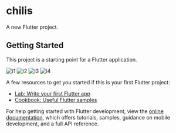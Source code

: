 # chilis

A new Flutter project.

## Getting Started

This project is a starting point for a Flutter application.

![i1](https://github.com/ghezal0n/Chili-s-Projet/assets/61435673/d9585ead-67e0-4107-82bc-1379a77c9384)
![i2](https://github.com/ghezal0n/Chili-s-Projet/assets/61435673/0bf0dc5d-fbba-44fc-b4c9-6a259d813449)
![i3](https://github.com/ghezal0n/Chili-s-Projet/assets/61435673/34be92a3-f50c-467a-a1a4-e591775789e0)
![i4](https://github.com/ghezal0n/Chili-s-Projet/assets/61435673/fee1f24c-7ac4-4b4b-8bf8-237b7454745d)

A few resources to get you started if this is your first Flutter project:

- [Lab: Write your first Flutter app](https://docs.flutter.dev/get-started/codelab)
- [Cookbook: Useful Flutter samples](https://docs.flutter.dev/cookbook)

For help getting started with Flutter development, view the
[online documentation](https://docs.flutter.dev/), which offers tutorials,
samples, guidance on mobile development, and a full API reference.
